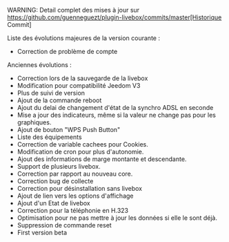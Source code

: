 
WARNING: Detail complet des mises à jour sur https://github.com/guenneguezt/plugin-livebox/commits/master[Historique Commit]

Liste des évolutions majeures de la version courante :

- Correction de problème de compte

Anciennes évolutions :

- Correction lors de la sauvegarde de la livebox
- Modification pour compatibilité Jeedom V3
- Plus de suivi de version
- Ajout de la commande reboot
- Ajout du delai de changement d'état de la synchro ADSL en seconde
- Mise a jour des indicateurs, même si la valeur ne change pas pour les graphiques.
- Ajout de bouton "WPS Push Button"
- Liste des équipements
- Correction de variable cachees pour Cookies.
- Modification de cron pour plus d'autonomie.
- Ajout des informations de marge montante et descendante.
- Support de plusieurs livebox.
- Correction par rapport au nouveau core.
- Correction bug de collecte
- Correction pour désinstallation sans livebox
- Ajout de lien vers les options d'affichage
- Ajout d'un Etat de livebox
- Correction pour la téléphonie en H.323
- Optimisation pour ne pas mettre à jour les données si elle le sont déjà.
- Suppression de commande reset
- First version beta